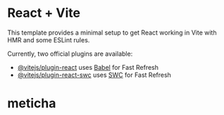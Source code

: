 # React + Vite

This template provides a minimal setup to get React working in Vite with HMR and some ESLint rules.

Currently, two official plugins are available: 

- [@vitejs/plugin-react](https://github.com/vitejs/vite-plugin-react/blob/main/packages/plugin-react/README.md) uses [Babel](https://babeljs.io/) for Fast Refresh
- [@vitejs/plugin-react-swc](https://github.com/vitejs/vite-plugin-react-swc) uses [SWC](https://swc.rs/) for Fast Refresh 
# meticha 
   
   
  
   
  
  
  
